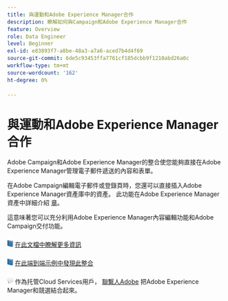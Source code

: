 ```yaml
---
title: 與運動和Adobe Experience Manager合作
description: 瞭解如何與Campaign和Adobe Experience Manager合作
feature: Overview
role: Data Engineer
level: Beginner
exl-id: e83893f7-a8be-48a3-a7a6-aced7b4d4f69
source-git-commit: 6de5c93453ffa7761cf185dcbb9f1210abd26a0c
workflow-type: tm+mt
source-wordcount: '162'
ht-degree: 0%

---
```


# 與運動和Adobe Experience Manager合作

Adobe Campaign和Adobe Experience Manager的整合使您能夠直接在Adobe Experience Manager管理電子郵件遞送的內容和表單。

在Adobe Campaign編輯電子郵件或登錄頁時，您還可以直接插入Adobe Experience Manager資產庫中的資產。 此功能在Adobe Experience Manager資產中詳細介紹 [章](https://experienceleague.adobe.com/docs/experience-manager-cloud-service/assets/overview.html)。

這意味著您可以充分利用Adobe Experience Manager內容編輯功能和Adobe Campaign交付功能。

![](../assets/do-not-localize/book.png) [在此文檔中瞭解更多資訊](https://experienceleague.adobe.com/docs/experience-manager-65/administering/integration/campaignonpremise.html?lang=en#aem-and-adobe-campaign-integration-workflow)

![](../assets/do-not-localize/book.png) [在此端到端示例中發現此整合](https://experienceleague.adobe.com/docs/campaign-classic/using/integrating-with-adobe-experience-cloud/adobe-experience-manager/creating-an-experience-manager-newsletter.html?lang=en#integrating-with-adobe-experience-cloud)

![](../assets/do-not-localize/speech.png)  作為托管Cloud Services用戶， [聯繫人Adobe](../start/campaign-faq.md#support) 把Adobe Experience Manager和競選結合起來。
